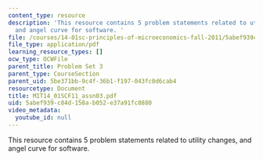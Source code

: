 ```yaml
---
content_type: resource
description: 'This resource contains 5 problem statements related to utility changes,
  and angel curve for software. '
file: /courses/14-01sc-principles-of-microeconomics-fall-2011/5abef939c84d158ab052e37a91fc8880_MIT14_01SCF11_assn03.pdf
file_type: application/pdf
learning_resource_types: []
ocw_type: OCWFile
parent_title: Problem Set 3
parent_type: CourseSection
parent_uid: 5be371bb-9c4f-36b1-f197-043fc0d6cab4
resourcetype: Document
title: MIT14_01SCF11_assn03.pdf
uid: 5abef939-c84d-158a-b052-e37a91fc8880
video_metadata:
  youtube_id: null
---
```

This resource contains 5 problem statements related to utility changes, and angel curve for software. 

